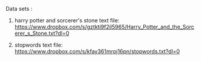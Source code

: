 Data sets :

1. harry potter and sorcerer's stone text file:
https://www.dropbox.com/s/gztkti9f2il5965/Harry_Potter_and_the_Sorcerer_s_Stone.txt?dl=0


2. stopwords text file:<br />
https://www.dropbox.com/s/kfay361mrpj16pn/stopwords.txt?dl=0
